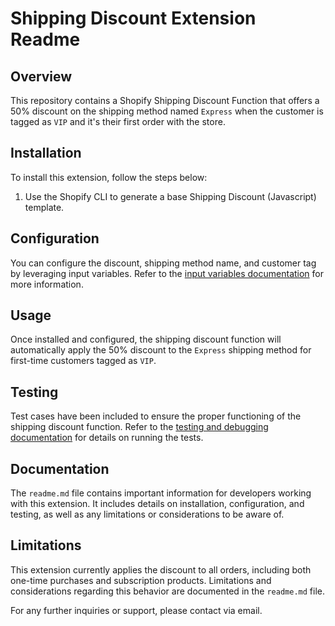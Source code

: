 # Shipping Discount Extension Readme

## Overview
This repository contains a Shopify Shipping Discount Function that offers a 50% discount on the shipping method named `Express` when the customer is tagged as `VIP` and it's their first order with the store.

## Installation
To install this extension, follow the steps below:
1. Use the Shopify CLI to generate a base Shipping Discount (Javascript) template.
## Configuration
You can configure the discount, shipping method name, and customer tag by leveraging input variables. Refer to the [input variables documentation](https://shopify.dev/docs/apps/functions/input-output/variables-queries) for more information.

## Usage
Once installed and configured, the shipping discount function will automatically apply the 50% discount to the `Express` shipping method for first-time customers tagged as `VIP`.

## Testing
Test cases have been included to ensure the proper functioning of the shipping discount function. Refer to the [testing and debugging documentation](https://shopify.dev/docs/apps/functions/testing-and-debugging) for details on running the tests.

## Documentation
The `readme.md` file contains important information for developers working with this extension. It includes details on installation, configuration, and testing, as well as any limitations or considerations to be aware of.

## Limitations
This extension currently applies the discount to all orders, including both one-time purchases and subscription products. Limitations and considerations regarding this behavior are documented in the `readme.md` file.

For any further inquiries or support, please contact via email.
